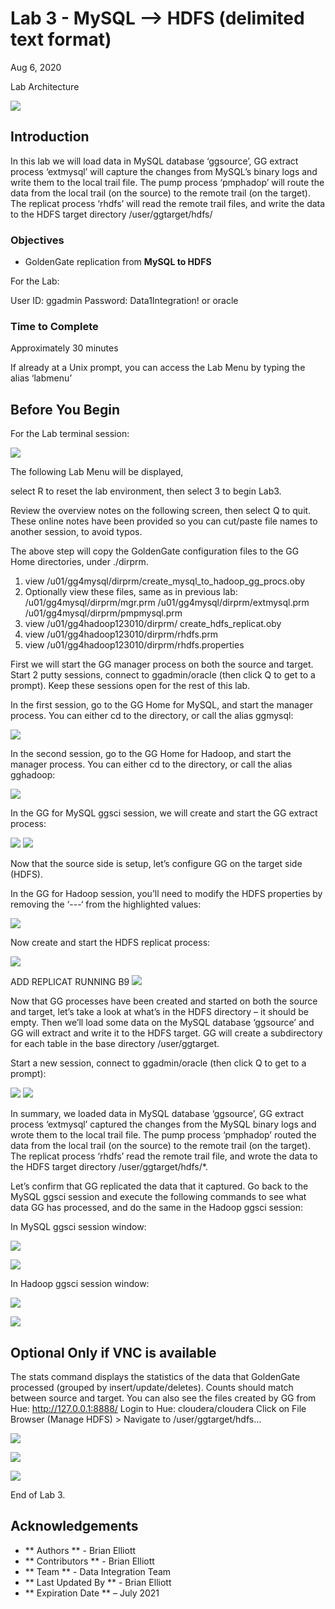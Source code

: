 # Lab 3 -  MySQL --> HDFS (delimited text format)
Aug 6, 2020

Lab Architecture

![](images/300/image300_1.png)

## Introduction
In this lab we will load data in MySQL database ‘ggsource’, GG extract process ‘extmysql’ will capture the changes from MySQL’s binary logs and write them to the local trail file. The pump process ‘pmphadop’ will route the data from the local trail (on the source) to the remote trail (on the target). The replicat
process ‘rhdfs’ will read the remote trail files, and write the data to the HDFS target directory
/user/ggtarget/hdfs/

### Objectives
- GoldenGate replication from **MySQL to HDFS**

For the Lab:

User ID: ggadmin
Password: Data1Integration! or oracle

### Time to Complete
Approximately 30 minutes

If already at a Unix prompt, you can access the Lab Menu by typing the alias ‘labmenu’


## Before You Begin
For the Lab terminal session:

![](images/300/Lab3Menu.png)

The following Lab Menu will be displayed, 

select R to reset the lab environment, then select 3 to begin Lab3.

Review the overview notes on the following screen, then select Q to quit. These online notes have been provided so you can cut/paste file names to another session, to avoid typos.


The above step will copy the GoldenGate configuration files to the GG Home directories, under ./dirprm. 

1) view /u01/gg4mysql/dirprm/create_mysql_to_hadoop_gg_procs.oby 
2) Optionally view these files, same as in previous lab:
    /u01/gg4mysql/dirprm/mgr.prm 
    /u01/gg4mysql/dirprm/extmysql.prm 
    /u01/gg4mysql/dirprm/pmpmysql.prm
3) view /u01/gg4hadoop123010/dirprm/
   create_hdfs_replicat.oby 
4) view /u01/gg4hadoop123010/dirprm/rhdfs.prm
5) view /u01/gg4hadoop123010/dirprm/rhdfs.properties

First we will start the GG manager process on both the source and target. Start 2 putty sessions, connect to ggadmin/oracle (then click Q to get to a prompt). Keep these sessions open for the rest of this lab.

In the first session, go to the GG Home for MySQL, and start the manager process. You can either cd to the directory, or call the alias ggmysql:

![](images/300/B3.png)

In the second session, go to the GG Home for Hadoop, and start the manager process. You can either cd to the directory, or call the alias gghadoop:

![](images/300/B4.png)

In the GG for MySQL ggsci session, we will create and start the GG extract process:

![](images/300/B5.png)
![](images/300/B6.png)



Now that the source side is setup, let’s configure GG on the target side (HDFS).

In the GG for Hadoop session, you’ll need to modify the HDFS properties by removing the ‘---‘ from the highlighted values:

![](images/ALL/B7.png)


Now create and start the HDFS replicat process:

![](images/ALL/B8.png)

ADD REPLICAT RUNNING B9
![](images/ALL/B9.png)

Now that GG processes have been created and started on both the source and target, let’s take a look at what’s in the HDFS directory – it should be empty. Then we’ll load some data on the MySQL database
‘ggsource’ and GG will extract and write it to the HDFS target. GG will create a subdirectory for each table in the base directory /user/ggtarget.

Start a new session, connect to ggadmin/oracle (then click Q to get to a prompt):

![](images/ALL/B10.png)
![](images/ALL/B11.png)


In summary, we loaded data in MySQL database ‘ggsource’, GG extract process ‘extmysql’ captured the changes from the MySQL binary logs and wrote them to the local trail file. The pump process
‘pmphadop’ routed the data from the local trail (on the source) to the remote trail (on the target). The replicat process ‘rhdfs’ read the remote trail file, and wrote the data to the HDFS target directory
/user/ggtarget/hdfs/*.

Let’s confirm that GG replicated the data that it captured. Go back to the MySQL ggsci session and execute the following commands to see what data GG has processed, and do the same in the Hadoop ggsci session:

In MySQL ggsci session window:

![](images/ALL/B12.png)

![](images/ALL/B13.png)

In Hadoop ggsci session window:

![](images/ALL/B14.png)

![](images/ALL/B15.png)


## Optional Only if VNC is available

The stats command displays the statistics of the data that GoldenGate processed (grouped by insert/update/deletes). Counts should match between source and target.
You can also see the files created by GG from Hue: http://127.0.0.1:8888/
Login to Hue: cloudera/cloudera
Click on File Browser (Manage HDFS) > Navigate to /user/ggtarget/hdfs…

![](images/300/image3xx_1.png)

![](images/300/image3xx_1.png)

![](images/300/image3xx_1.png)

End of Lab 3.

## Acknowledgements

 - ** Authors ** - Brian Elliott
 - ** Contributors ** - Brian Elliott
 - ** Team ** - Data Integration Team
 - ** Last Updated By ** - Brian Elliott
 - ** Expiration Date ** – July 2021